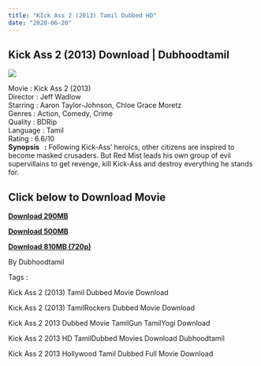 ```yaml
---
title: "KIck Ass 2 (2013) Tamil Dubbed HD"
date: "2020-06-20"
---
```


## Kick Ass 2 (2013) Download | Dubhoodtamil

[![](https://1.bp.blogspot.com/-HAwAqjSn8sk/Xu1wCa5IW_I/AAAAAAAABcY/kGudIrYGeTEVyNedNFy-tz4pZTiKQd7PQCNcBGAsYHQ/s640/ff00d5fb-7bd8-4878-bb05-f5286393bcea.jpg)](https://1.bp.blogspot.com/-HAwAqjSn8sk/Xu1wCa5IW_I/AAAAAAAABcY/kGudIrYGeTEVyNedNFy-tz4pZTiKQd7PQCNcBGAsYHQ/s1600/ff00d5fb-7bd8-4878-bb05-f5286393bcea.jpg)

  
  
Movie : Kick Ass 2 (2013)  
Director : Jeff Wadlow  
Starring : Aaron Taylor-Johnson, Chloe Grace Moretz  
Genres : Action, Comedy, Crime  
Quality : BDRip  
Language : Tamil  
Rating : 6.6/10  
**Synopsis   :** Following Kick-Ass’ heroics, other citizens are inspired to become masked crusaders. But Red Mist leads his own group of evil supervillains to get revenge, kill Kick-Ass and destroy everything he stands for.  
  

  

## Click below to Download Movie

  

**[Download 290MB](https://oncehelp.com/Kick-290MB)**

**[Download 500MB](https://oncehelp.com/Kick-500MB)**

**[Download 810MB (720p)](https://oncehelp.com/Kick-810MB)**

By Dubhoodtamil

  

  

Tags :

  

Kick Ass 2 (2013) Tamil Dubbed Movie Download

  

Kick Ass 2 (2013) TamilRockers Dubbed Movie Download

  

Kick Ass 2 2013 Dubbed Movie TamilGun TamilYogi Download

  

Kick Ass 2 2013 HD TamilDubbed Movies Download Dubhoodtamil

  

Kick Ass 2 2013 Hollywood Tamil Dubbed Full Movie Download
